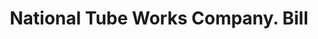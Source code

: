 ---
doi: 10.7916/D8BZ7J6R
date_other: '1880'
date_other_textual: 1880-1889
form: printed ephemera
genre:
- Invoices
name:
- National Tube Works Company
object_in_context_url: https://biggert.cul.columbia.edu/items/view/ave_biggert_01666
subject_hierarchical_geographic:
- New York, New York, United States
subject_name:
- National Tube Works Company
title: National Tube Works Company. Bill
sort_title: National Tube Works Company. Bill
call_number: ave_biggert_01666
coordinates:
- 40.71277777777778,-74.00583333333333
pid: ave_biggert_01666
identifiers: ave_biggert_01666
thumbnail: false
permalink: /biggert/ave_biggert_01666/
layout: iiif-image-page
---